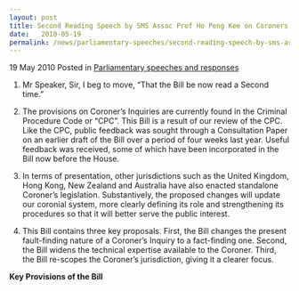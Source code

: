 ```yaml
---
layout: post
title: Second Reading Speech by SMS Assoc Prof Ho Peng Kee on Coroners Bill
date:   2010-05-19
permalink: /news/parliamentary-speeches/second-reading-speech-by-sms-assoc-prof-ho-peng-kee-on-coroners-bill
---
```


19 May 2010 Posted in [Parliamentary speeches and responses](/news/parliamentary-speeches)

1. Mr Speaker, Sir, I beg to move, “That the Bill be now read a Second time.”

2. The provisions on Coroner’s Inquiries are currently found in the Criminal Procedure Code or “CPC”. This Bill is a result of our review of the CPC. Like the CPC, public feedback was sought through a Consultation Paper on an earlier draft of the Bill over a period of four weeks last year. Useful feedback was received, some of which have been incorporated in the Bill now before the House.

3. In terms of presentation, other jurisdictions such as the United Kingdom, Hong Kong, New Zealand and Australia have also enacted standalone Coroner’s legislation. Substantively, the proposed changes will update our coronial system, more clearly defining its role and strengthening its procedures so that it will better serve the public interest.

4. This Bill contains three key proposals. First, the Bill changes the present fault-finding nature of a Coroner’s Inquiry to a fact-finding one. Second, the Bill widens the technical expertise available to the Coroner. Third, the Bill re-scopes the Coroner’s jurisdiction, giving it a clearer focus. 

**Key Provisions of the Bill**

